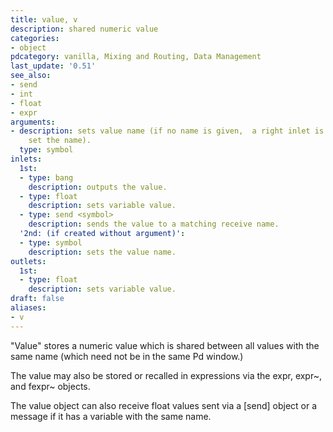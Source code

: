 ```yaml
---
title: value, v
description: shared numeric value
categories:
- object
pdcategory: vanilla, Mixing and Routing, Data Management
last_update: '0.51'
see_also:
- send
- int
- float
- expr
arguments:
- description: sets value name (if no name is given,  a right inlet is created to
    set the name).
  type: symbol
inlets:
  1st:
  - type: bang
    description: outputs the value.
  - type: float
    description: sets variable value.
  - type: send <symbol>
    description: sends the value to a matching receive name.
  '2nd: (if created without argument)':
  - type: symbol
    description: sets the value name.
outlets:
  1st:
  - type: float
    description: sets variable value.
draft: false
aliases:
- v
---
```

"Value" stores a numeric value which is shared between all values with the same name (which need not be in the same Pd window.)

The value may also be stored or recalled in expressions via the expr, expr~, and fexpr~ objects.

The value object can also receive float values sent via a [send] object or a message if it has a variable with the same name.

